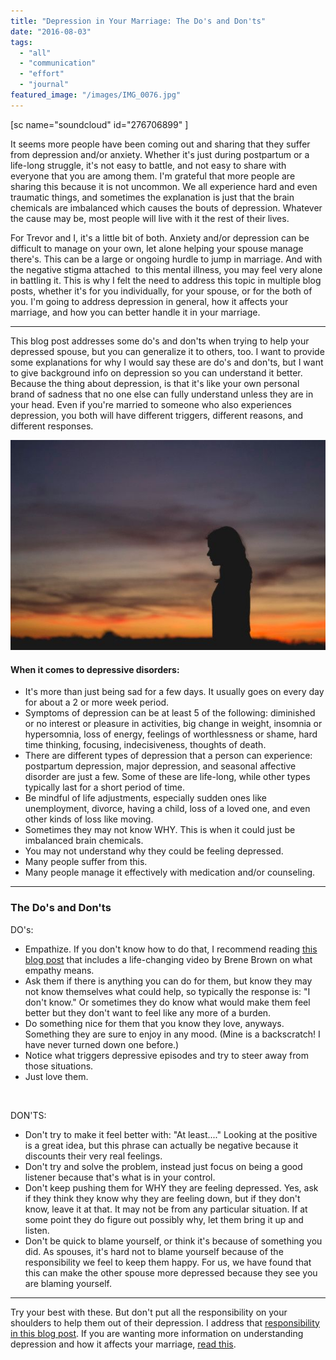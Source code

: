 ```yaml
---
title: "Depression in Your Marriage: The Do's and Don'ts"
date: "2016-08-03"
tags:
  - "all"
  - "communication"
  - "effort"
  - "journal"
featured_image: "/images/IMG_0076.jpg"
---
```


\[sc name="soundcloud" id="276706899" \]

It seems more people have been coming out and sharing that they suffer from depression and/or anxiety. Whether it's just during postpartum or a life-long struggle, it's not easy to battle, and not easy to share with everyone that you are among them. I'm grateful that more people are sharing this because it is not uncommon. We all experience hard and even traumatic things, and sometimes the explanation is just that the brain chemicals are imbalanced which causes the bouts of depression. Whatever the cause may be, most people will live with it the rest of their lives.

For Trevor and I, it's a little bit of both. Anxiety and/or depression can be difficult to manage on your own, let alone helping your spouse manage there's. This can be a large or ongoing hurdle to jump in marriage. And with the negative stigma attached  to this mental illness, you may feel very alone in battling it. This is why I felt the need to address this topic in multiple blog posts, whether it's for you individually, for your spouse, or for the both of you. I'm going to address depression in general, how it affects your marriage, and how you can better handle it in your marriage.

* * *

This blog post addresses some do's and don'ts when trying to help your depressed spouse, but you can generalize it to others, too. I want to provide some explanations for why I would say these are do's and don'ts, but I want to give background info on depression so you can understand it better. Because the thing about depression, is that it's like your own personal brand of sadness that no one else can fully understand unless they are in your head. Even if you're married to someone who also experiences depression, you both will have different triggers, different reasons, and different responses.

![depression in marriage, depression quotes, dealing with depression in your marriage, spouse has depression, how to help spouse with depression, marriage advice, marriage help, stress in marriage, marriage specialist, handling depression, ](/images/photo-1423420634464-89006b3454a8.jpeg)

#### When it comes to depressive disorders:

- It's more than just being sad for a few days. It usually goes on every day for about a 2 or more week period.
- Symptoms of depression can be at least 5 of the following: diminished or no interest or pleasure in activities, big change in weight, insomnia or hypersomnia, loss of energy, feelings of worthlessness or shame, hard time thinking, focusing, indecisiveness, thoughts of death.
- There are different types of depression that a person can experience: postpartum depression, major depression, and seasonal affective disorder are just a few. Some of these are life-long, while other types typically last for a short period of time.
- Be mindful of life adjustments, especially sudden ones like unemployment, divorce, having a child, loss of a loved one, and even other kinds of loss like moving.
- Sometimes they may not know WHY. This is when it could just be imbalanced brain chemicals.
- You may not understand why they could be feeling depressed.
- Many people suffer from this.
- Many people manage it effectively with medication and/or counseling.

* * *

### The Do's and Don'ts

DO's:

- Empathize. If you don't know how to do that, I recommend reading [this blog post](http://freshlymarried.com/the-power-of-empathy/) that includes a life-changing video by Brene Brown on what empathy means.
- Ask them if there is anything you can do for them, but know they may not know themselves what could help, so typically the response is: "I don't know." Or sometimes they do know what would make them feel better but they don't want to feel like any more of a burden.
- Do something nice for them that you know they love, anyways. Something they are sure to enjoy in any mood. (Mine is a backscratch! I have never turned down one before.)
- Notice what triggers depressive episodes and try to steer away from those situations.
- Just love them.

 

DON'TS:

- Don't try to make it feel better with: "At least...." Looking at the positive is a great idea, but this phrase can actually be negative because it discounts their very real feelings.
- Don't try and solve the problem, instead just focus on being a good listener because that's what is in your control.
- Don't keep pushing them for WHY they are feeling depressed. Yes, ask if they think they know why they are feeling down, but if they don't know, leave it at that. It may not be from any particular situation. If at some point they do figure out possibly why, let them bring it up and listen.
- Don't be quick to blame yourself, or think it's because of something you did. As spouses, it's hard not to blame yourself because of the responsibility we feel to keep them happy. For us, we have found that this can make the other spouse more depressed because they see you are blaming yourself.

* * *

Try your best with these. But don't put all the responsibility on your shoulders to help them out of their depression. I address that [responsibility in this blog post](http://freshlymarried.com/depression-in-marriage-how-your-spouse-affects-your-depression/). If you are wanting more information on understanding depression and how it affects your marriage, [read this](http://freshlymarried.com/depression-in-marriage-how-your-depression-affects-your-spouse/).
